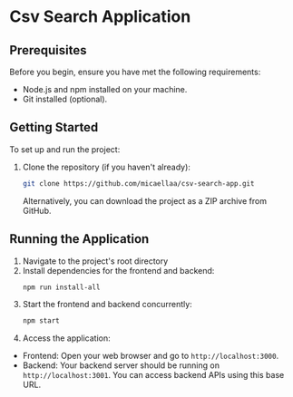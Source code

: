 # Csv Search Application

## Prerequisites

Before you begin, ensure you have met the following requirements:

- Node.js and npm installed on your machine.
- Git installed (optional).

## Getting Started

To set up and run the project:

1. Clone the repository (if you haven't already):

   ```bash
   git clone https://github.com/micaellaa/csv-search-app.git
   ```

   Alternatively, you can download the project as a ZIP archive from GitHub.

## Running the Application

1. Navigate to the project's root directory
2. Install dependencies for the frontend and backend:
   ```bash
   npm run install-all
   ```
4. Start the frontend and backend concurrently:
   ```bash
   npm start
   ```
6. Access the application:

- Frontend: Open your web browser and go to `http://localhost:3000`.
- Backend: Your backend server should be running on `http://localhost:3001`. You can access backend APIs using this base URL.
